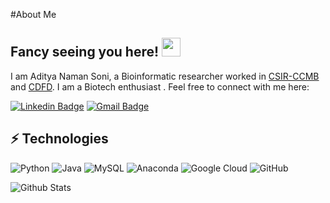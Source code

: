 #About Me

## Fancy seeing you here! <img src="https://raw.githubusercontent.com/aemmadi/aemmadi/master/wave.gif" width="30">

I am Aditya Naman Soni, a Bioinformatic researcher worked in [CSIR-CCMB](https://www.ccmb.res.in/) and [CDFD](http://www.cdfd.org.in/). I am a Biotech enthusiast .  Feel free to connect with me here:

[![Linkedin Badge](https://img.shields.io/badge/-AdityaNamanSoni-blue?style=flat-square&logo=Linkedin&logoColor=white&link=https://www.linkedin.com/in/aditya-naman-soni/)](https://www.linkedin.com/in/aditya-naman-soni/)
[![Gmail Badge](https://img.shields.io/badge/-aditya19991010-c14438?style=flat-square&logo=Gmail&logoColor=white&link=mailto:aditya19991010@gmail.com)](mailto:aditya19991010@gmail.com)

## ⚡ Technologies

![Python](https://img.shields.io/badge/-Python-black?style=flat-square&logo=Python)
![Java](https://img.shields.io/badge/-java-E34A86?style=flat-square&logo=java)
![MySQL](https://img.shields.io/badge/-MySQL-black?style=flat-square&logo=mysql)
![Anaconda](https://img.shields.io/badge/-Anaconda-green?style=flat-square&logo=anaconda)
![Google Cloud](https://img.shields.io/badge/Google%20Cloud-black?style=flat-square&logo=google-cloud)
![GitHub](https://img.shields.io/badge/-GitHub-181717?style=flat-square&logo=github)

![Github Stats](https://github-readme-stats.vercel.app/api?username=aditya19991010&count_private=true&show_icons=true&include_all_commits=true)
